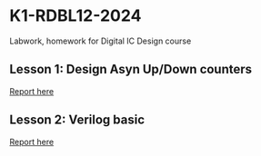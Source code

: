 # K1-RDBL12-2024

Labwork, homework for Digital IC Design course

## Lesson 1: Design Asyn Up/Down counters

[Report here](./Lesson1/README.md)

## Lesson 2: Verilog basic

[Report here](./Lesson2/README.md)
